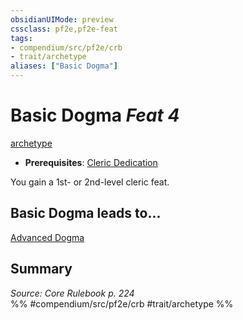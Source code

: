 ```yaml
---
obsidianUIMode: preview
cssclass: pf2e,pf2e-feat
tags:
- compendium/src/pf2e/crb
- trait/archetype
aliases: ["Basic Dogma"]
---
```

# Basic Dogma  *Feat 4*  
[archetype](/rules/traits/archetype.md)  

- **Prerequisites**: [Cleric Dedication](/compendium/feats/cleric-dedication.md)

You gain a 1st- or 2nd-level cleric feat.

## Basic Dogma leads to...

[Advanced Dogma](/compendium/feats/advanced-dogma.md)

## Summary

*Source: Core Rulebook p. 224*  
%% #compendium/src/pf2e/crb #trait/archetype %%